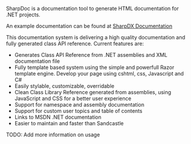 SharpDoc is a documentation tool to generate HTML documentation for .NET projects.

An example documentation can be found at [SharpDX Documentation](http://sharpdx.org/documentation)

This documentation system is delivering a high quality documentation and fully generated class API reference. Current features are:

* Generates Class API Reference from .NET assemblies and XML documentation file
* Fully template based system using the simple and powerfull Razor template engine. Develop your page using cshtml, css, Javascript and C#
* Easily stylable, customizable, overridable
* Clean Class Library Reference generated from assemblies, using JavaScript and CSS for a better user experience
* Support for namespace and assembly documentation
* Support for custom user topics and table of contents
* Links to MSDN .NET documentation
* Easier to maintain and faster than Sandcastle


TODO: Add more information on usage

